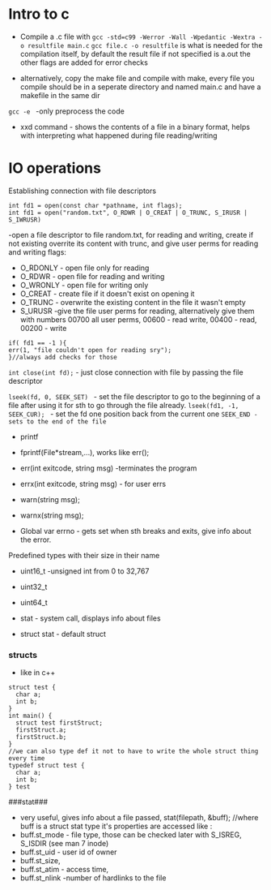 # Intro to c #


- Compile a .c file with
``` gcc -std=c99 -Werror -Wall -Wpedantic -Wextra -o resultfile main.c ```
``` gcc file.c -o resultfile ``` is what is needed for the compilation itself, by default the result file if not specified is a.out
the other flags are added for error checks

- alternatively, copy the make file and compile with make, every file you compile should be in a seperate directory and named main.c and have a makefile in the same dir

```gcc -e ``` -only preprocess the code

- xxd command - shows the contents of a file in a binary format, helps with interpreting what happened during file reading/writing

# IO operations #

Establishing connection with file descriptors
```
int fd1 = open(const char *pathname, int flags);
int fd1 = open("random.txt", O_RDWR | O_CREAT | O_TRUNC, S_IRUSR | S_IWRUSR)
```
-open a file descriptor to file random.txt, for reading and writing, create if not existing overrite its content with trunc, and give user perms for reading and writing
flags:
- O_RDONLY - open file only for reading
- O_RDWR - open file for reading and writing
- O_WRONLY - open file for writing only
- O_CREAT - create file if it doesn't exist on opening it
- O_TRUNC - overwrite the existing content in the file it wasn't empty
- S_URUSR -give the file user perms for reading, alternatively give them with numbers 00700 all user perms, 00600 - read write, 00400 - read, 00200 - write
```
if( fd1 == -1 ){
err(1, "file couldn't open for reading sry");
}//always add checks for those
```

```int close(int fd);``` - just close connection with file by passing the file descriptor 

```lseek(fd, 0, SEEK_SET) ``` - set the file descriptor to go to the beginning of a file after using it for sth to go through the file already.
```lseek(fd1, -1, SEEK_CUR); ``` - set the fd one position back from the current one
```SEEK_END - sets to the end of the file```

- printf
- fprintf(File*stream,...), works like err();

- err(int exitcode, string msg) -terminates the program
- errx(int exitcode, string msg) - for user errs
- warn(string msg);
- warnx(string msg);
- Global var errno - gets set when sth breaks and exits, give info about the error.

Predefined types with their size in their name
- uint16_t -unsigned int from 0 to 32,767
- uint32_t
- uint64_t

- stat - system call, displays info about files
- struct stat - default struct 

### structs ### 
- like in c++
```
struct test {
  char a;
  int b;
}
int main() {
  struct test firstStruct;
  firstStruct.a;
  firstStruct.b;
}
//we can also type def it not to have to write the whole struct thing every time
typedef struct test {
  char a;
  int b;
} test
```
###stat###
- very useful, gives info about a file passed, 
stat(filepath, &buff); //where buff is a struct stat type
it's properties are accessed like :
- buff.st_mode - file type, those can be checked later with S_ISREG, S_ISDIR (see man 7 inode)
- buff.st_uid - user id of owner
- buff.st_size,
- buff.st_atim - access time,
- buff.st_nlink -number of hardlinks to the file
